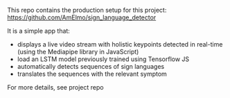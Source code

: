 This repo contains the production setup for this project: https://github.com/AmElmo/sign_language_detector

It is a simple app that:
- displays a live video stream with holistic keypoints detected in real-time (using the Mediapipe library in JavaScript)
- load an LSTM model previously trained using Tensorflow JS
- automatically detects sequences of sign languages
- translates the sequences with the relevant symptom


For more details, see project repo
